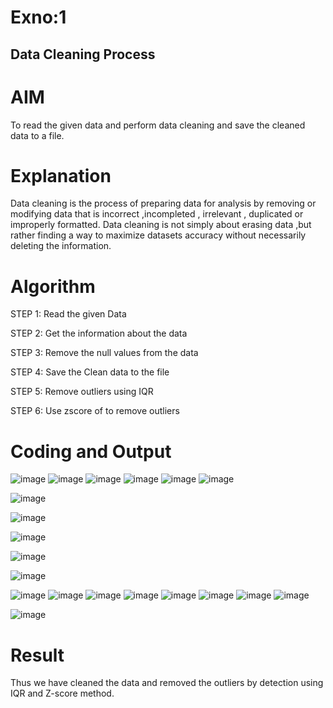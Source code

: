 # Exno:1
## Data Cleaning Process

# AIM
To read the given data and perform data cleaning and save the cleaned data to a file.

# Explanation
Data cleaning is the process of preparing data for analysis by removing or modifying data that is incorrect ,incompleted , irrelevant , duplicated or improperly formatted. Data cleaning is not simply about erasing data ,but rather finding a way to maximize datasets accuracy without necessarily deleting the information.

# Algorithm
STEP 1: Read the given Data

STEP 2: Get the information about the data

STEP 3: Remove the null values from the data

STEP 4: Save the Clean data to the file

STEP 5: Remove outliers using IQR

STEP 6: Use zscore of to remove outliers

# Coding and Output
![image](https://github.com/user-attachments/assets/bb2d655d-787f-4157-9f9b-69e8125d98a1)
![image](https://github.com/user-attachments/assets/cd9a47c2-ca0b-4e1f-8166-6d8bd921cb30)
![image](https://github.com/user-attachments/assets/476dd95c-d3a4-45bf-96ac-fa113935062a)
![image](https://github.com/user-attachments/assets/a81fa056-e610-461c-aaaa-3e369d531afc)
![image](https://github.com/user-attachments/assets/052d581f-8466-4e26-ab79-104d74b0147e)
![image](https://github.com/user-attachments/assets/2137009d-1bf5-4fbf-a791-f736bb54e196)

![image](https://github.com/user-attachments/assets/86f048fe-a494-49b9-9a4e-33b5384435f3)

![image](https://github.com/user-attachments/assets/d63e92f6-75aa-41d3-b49b-e1f0e0a64255)

![image](https://github.com/user-attachments/assets/d3d9890c-f57b-4969-9241-14d28f6aa15d)

![image](https://github.com/user-attachments/assets/bf20727a-6b66-496c-bf9f-4fac2edd370b)

![image](https://github.com/user-attachments/assets/05e7ee7f-7f8b-400e-bbdc-8cc81170204c)

![image](https://github.com/user-attachments/assets/80aa0afa-2188-43e0-b62a-c7abe7b53378)
![image](https://github.com/user-attachments/assets/be095228-5a73-4016-867a-e2e503e5bcb6)
![image](https://github.com/user-attachments/assets/1b4c06e2-fc75-4ef5-b537-b6009e48c1d9)
![image](https://github.com/user-attachments/assets/ce449b27-2f64-4e20-ae92-e8b167e7072d)
![image](https://github.com/user-attachments/assets/81c85c12-72f0-41e9-8f43-704ae1117997)
![image](https://github.com/user-attachments/assets/22c80041-fcba-43a8-86e8-0bf45c69533d)
![image](https://github.com/user-attachments/assets/819fd442-43d1-4208-9558-eb3fe139fc6a)
![image](https://github.com/user-attachments/assets/83bfeaa3-5913-493b-8ec1-b883c3ba0dde)

![image](https://github.com/user-attachments/assets/5de35f3f-6538-4edf-95c3-a2c7a6db8953)







# Result
Thus we have cleaned the data and removed the outliers by detection using IQR and Z-score method.
